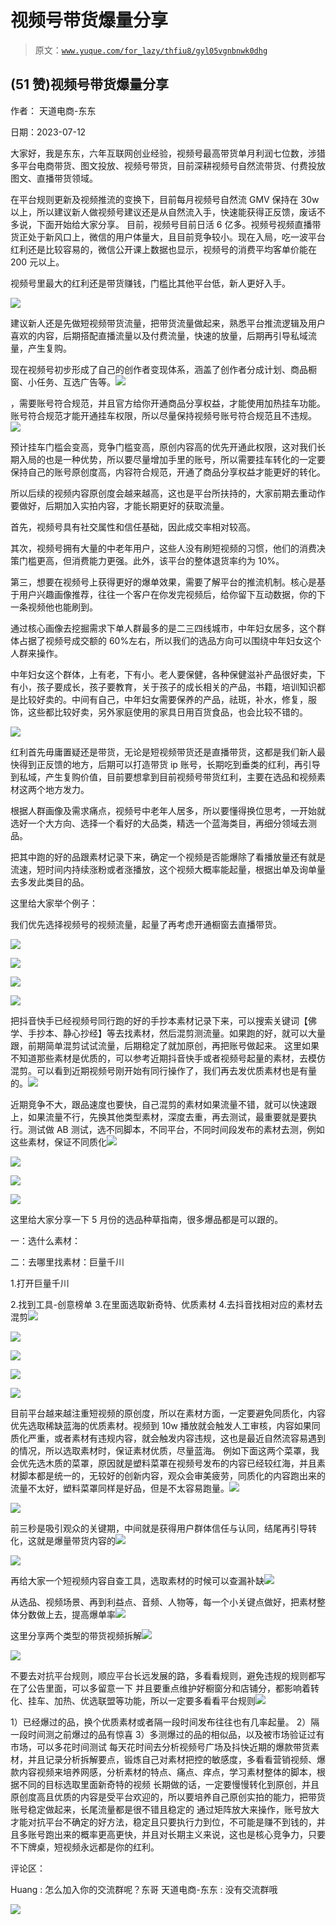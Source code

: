 # 视频号带货爆量分享

> 原文：[`www.yuque.com/for_lazy/thfiu8/gyl05vgnbnwk0dhg`](https://www.yuque.com/for_lazy/thfiu8/gyl05vgnbnwk0dhg)



## (51 赞)视频号带货爆量分享 

作者： 天道电商-东东 

日期：2023-07-12 

大家好，我是东东，六年互联网创业经验，视频号最高带货单月利润七位数，涉猎多平台电商带货、图文投放、视频号带货，目前深耕视频号自然流带货、付费投放图文、直播带货领域。 

在平台规则更新及视频推流的变换下，目前每月视频号自然流 GMV 保持在 30w 以上，所以建议新人做视频号建议还是从自然流入手，快速能获得正反馈，废话不多说，下面开始给大家分享。 目前，视频号目前日活 6 亿多。视频号视频直播带货正处于新风口上，微信的用户体量大，且目前竞争较小。现在入局，吃一波平台红利还是比较容易的，微信公开课上数据也显示，视频号的消费平均客单价能在 200 元以上。 

视频号里最大的红利还是带货赚钱，门槛比其他平台低，新人更好入手。 

![](img/23992f7592729a7cac29e36610ae3343.png) 

建议新人还是先做短视频带货流量，把带货流量做起来，熟悉平台推流逻辑及用户喜欢的内容，后期搭配直播流量以及付费流量，快速的放量，后期再引导私域流量，产生复购。 

现在视频号初步形成了自己的创作者变现体系，涵盖了创作者分成计划、商品橱窗、小任务、互选广告等。![](img/d87309b7008e741dc0df6e1614841d1c.png) 

，需要账号符合规范，并且官方给你开通商品分享权益，才能使用加热挂车功能。账号符合规范才能开通挂车权限，所以尽量保持视频号账号符合规范且不违规。![](img/38cd2d6130c9d26ede2b37ef4443775b.png) 

预计挂车门槛会变高，竞争门槛变高，原创内容高的优先开通此权限，这对我们长期入局的也是一种优势，所以要尽量增加手里的账号，所以需要挂车转化的一定要保持自己的账号原创度高，内容符合规范，开通了商品分享权益才能更好的转化。 

所以后续的视频内容原创度会越来越高，这也是平台所扶持的，大家前期去重动作要做好，后期加入实拍内容，才能长期更好的获取流量。 

首先，视频号具有社交属性和信任基础，因此成交率相对较高。 

其次，视频号拥有大量的中老年用户，这些人没有刷短视频的习惯，他们的消费决策门槛更高，但消费能力更强。此外，该平台的整体退货率约为 10%。 

第三，想要在视频号上获得更好的爆单效果，需要了解平台的推流机制。核心是基于用户兴趣画像推荐，往往一个客户在你发完视频后，给你留下互动数据，你的下一条视频他也能刷到。 

通过核心画像去挖掘需求下单人群最多的是二三四线城市，中年妇女居多，这个群体占据了视频号成交额的 60%左右，所以我们的选品方向可以围绕中年妇女这个人群来操作。 

中年妇女这个群体，上有老，下有小。老人要保健，各种保健滋补产品很好卖，下有小，孩子要成长，孩子要教育，关于孩子的成长相关的产品，书籍，培训知识都是比较好卖的。中间有自己，中年妇女需要保养的产品，祛斑，补水，修复，服饰，这些都比较好卖，另外家庭使用的家具日用百货食品，也会比较不错的。 

![](img/76fb8ea77be067d1de961fdb80cfb480.png) 

红利首先毋庸置疑还是带货，无论是短视频带货还是直播带货，这都是我们新人最快得到正反馈的地方，后期可以打造带货 ip 账号，长期吃到垂类的红利，再引导到私域，产生复购价值，目前要想拿到目前视频号带货红利，主要在选品和视频素材这两个地方发力。 

根据人群画像及需求痛点，视频号中老年人居多，所以要懂得换位思考，一开始就选好一个大方向、选择一个看好的大品类，精选一个蓝海类目，再细分领域去测品。 

把其中跑的好的品跟素材记录下来，确定一个视频是否能爆除了看播放量还有就是流速，短时间内持续涨粉或者涨播放，这个视频大概率能起量，根据出单及询单量去多发此类目的品。 

这里给大家举个例子： 

我们优先选择视频号的视频流量，起量了再考虑开通橱窗去直播带货。 

![](img/ad9d8134f1babde71916239cd09985e0.png) 

![](img/509ca21cae6ce9d08df43e71388ca521.png) 

![](img/c3b311eb9baf517cc1b346fa4d1fc86e.png) 

![](img/2fc30b7d76984fb5a4f8617f2fe4b0cc.png) 

把抖音快手已经视频号同行跑的好的手抄本素材记录下来，可以搜索关键词【佛学、手抄本、静心抄经】等去找素材，然后混剪测流量。如果跑的好，就可以大量跟，前期简单混剪试试流量，后期稳定了就加原创，再把账号做起来。 这里如果不知道那些素材是优质的，可以参考近期抖音快手或者视频号起量的素材，去模仿混剪。可以看到近期视频号刚开始有同行操作了，我们再去发优质素材也是有量的。![](img/5ad5d00413659a5314f54947b4818ea4.png) 

近期竞争不大，跟品速度也要快，自己混剪的素材如果流量不错，就可以快速跟上，如果流量不行，先换其他类型素材，深度去重，再去测试，最重要就是要执行。测试做 AB 测试，选不同脚本，不同平台，不同时间段发布的素材去测，例如这些素材，保证不同质化![](img/ed236097dcdbe952b053f63a8e460aee.png) 

![](img/6eb4e46648cbc6b6b75c47faccea980e.png) 

![](img/aa68229617c92c4094968c3593667fab.png) 

![](img/cc69bafd14d80520a54d94339a544ea2.png) 

这里给大家分享一下 5 月份的选品种草指南，很多爆品都是可以跟的。 

一：选什么素材： 

二：去哪里找素材：巨量千川 

1.打开巨量千川 

2.找到工具-创意榜单 3.在里面选取新奇特、优质素材 4.去抖音找相对应的素材去混剪![](img/3d45261ea52396e4fafefe51efbecf7b.png) 

![](img/729e8fc62783c9b66c50aa35e013359c.png) 

![](img/26fb728700b78030f3a31f1813829f35.png) 

![](img/2fe769255da2599d6a5dc3a9648f748d.png) 

![](img/b8f39748bfd3c56fb5dcc8d0641283d6.png) 

目前平台越来越注重短视频的原创度，所以在素材方面，一定要避免同质化，内容优先选取稀缺蓝海的优质素材。视频到 10w 播放就会触发人工审核，内容如果同质化严重，或者素材有违规内容，就会触发内容违规，这也是最近自然流容易遇到的情况，所以选取素材时，保证素材优质，尽量蓝海。 例如下面这两个菜罩，我会优先选木质的菜罩，原因就是塑料菜罩在视频号发布的内容已经较红海，并且素材脚本都是统一的，无较好的创新内容，观众会审美疲劳，同质化的内容跑出来的流量不太好，塑料菜罩同样是好品，但是不太容易跑量。![](img/fb93c347532d5d56ecb322acf037a867.png) 

![](img/4d30d1b4b3c320f441a26620046e5792.png) 

前三秒是吸引观众的关键期，中间就是获得用户群体信任与认同，结尾再引导转化，这就是爆量带货内容的![](img/07fbe037d3ba547d1d7a2b6c4d9fc977.png) 

![](img/fdc636cf8f09e512799d7ef400d4a2bd.png) 

再给大家一个短视频内容自查工具，选取素材的时候可以查漏补缺![](img/6ff3b8f3b77993f1e7deea7ed71740d5.png) 

从选品、视频场景、再到利益点、音频、人物等，每一个小关键点做好，把素材整体分数做上去，提高爆单率![](img/aaa29da67315e907840d25bce6c0700f.png) 

这里分享两个类型的带货视频拆解![](img/d8c05c5dee0646cf944725a438d6691c.png) 

![](img/bf347beb7c0749e0db94ef4255485d78.png) 

不要去对抗平台规则，顺应平台长远发展的路，多看看规则，避免违规的规则都写在了公告里面，可以多留意一下 并且要重点维护好橱窗分和店铺分，都影响着转化、挂车、加热、优选联盟等功能，所以一定要多看看平台规则![](img/3ee95cffafb962aa4f7a709667edd832.png) 

1）已经爆过的品，换个优质素材或者隔一段时间发布往往也有几率起量。 2）隔一段时间测之前爆过的品有惊喜 3）多测爆过的品的相似品，以及被市场验证过有市场，可以多花时间测试 每天花时间去分析视频号广场及抖快近期的爆款带货素材，并且记录分析拆解要点，锻炼自己对素材把控的敏感度，多看看营销视频、爆款内容视频来培养网感，分析素材的特点、痛点、痒点，学习素材整体的脚本，根据不同的目标选取里面新奇特的视频 长期做的话，一定要慢慢转化到原创，并且原创度高且优质的内容是受平台欢迎的，所以要培养自己原创实拍的能力，把带货账号稳定做起来，长尾流量都是很不错且稳定的 通过矩阵放大来操作，账号放大才能对抗平台不确定的好方法，稳定且只要执行力到位，不可能是赚不到钱的，并且多账号跑出来的概率更高更快，并且对长期主义来说，这也是核心竞争力，只要不下牌桌，短视频永远都是你的红利。 

评论区： 

Huang : 怎么加入你的交流群呢？东哥 天道电商-东东 : 没有交流群哦 

![](img/894d30a529e7c37bcd3392323c99941c.png) 